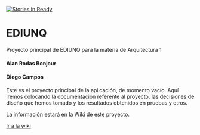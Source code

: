 [![Stories in Ready](https://badge.waffle.io/alanrodas/ediunq.png?label=ready&title=Ready)](https://waffle.io/alanrodas/ediunq)
# EDIUNQ

Proyecto principal de EDIUNQ para la materia de Arquitectura 1

#### Alan Rodas Bonjour
#### Diego Campos

Este es el proyecto principal de la aplicación, de momento vacío.
Aquí iremos colocando la documentación referente al proyecto,
las decisiones de diseño que hemos tomado y los resultados obtenidos
en pruebas y otros.

La información estará en la Wiki de este proyecto.

[Ir a la wiki](https://github.com/alanrodas/ediunq/wiki)